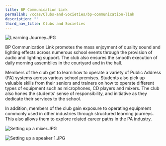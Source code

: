 ```yaml
---
title: BP Communication Link
permalink: /ccas/Clubs-and-Societies/bp-communication-link
description: ""
third_nav_title: Clubs and Societies
---
```

![Learning Journey.JPG](https://www-bpghs-moe-edu-sg-admin.cwp.sg/qql/slot/u148/BPGHS%202019/Holistic%20Education/CCAs/Clubs%20&%20Societies/BP%20Communication%20Link/Learning%20Journey.jpg)  

BP Communication Link promotes the mass enjoyment of quality sound and lighting effects across numerous school events through the provision of audio and lighting support. The club also ensures the smooth execution of daily morning assemblies in the courtyard and in the hall.

  

Members of the club get to learn how to operate a variety of Public Address (PA) systems across various school premises. Students also pick up valuable skills from their seniors and trainers on how to operate different types of equipment such as microphones, CD players and mixers. The club also hones the students’ sense of responsibility, and initiative as they dedicate their services to the school.

  

In addition, members of the club gain exposure to operating equipment commonly used in other industries through structured learning journeys. This also allows them to explore related career paths in the PA industry.

  

![Setting up a mixer.JPG](https://www-bpghs-moe-edu-sg-admin.cwp.sg/qql/slot/u148/BPGHS%202019/Holistic%20Education/CCAs/Clubs%20&%20Societies/BP%20Communication%20Link/Setting%20up%20a%20mixer.jpg)  

![Setting up a speaker 1.JPG](https://www-bpghs-moe-edu-sg-admin.cwp.sg/qql/slot/u148/BPGHS%202019/Holistic%20Education/CCAs/Clubs%20&%20Societies/BP%20Communication%20Link/Setting%20up%20a%20speaker%201.jpg)